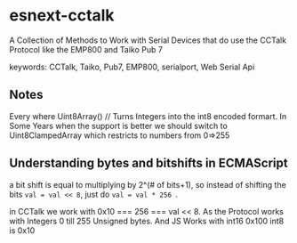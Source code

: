 # esnext-cctalk
A Collection of Methods to Work with Serial Devices that do use the CCTalk Protocol like the EMP800 and Taiko Pub 7

keywords: CCTalk, Taiko, Pub7, EMP800, serialport, Web Serial Api


## Notes
Every where Uint8Array() // Turns Integers into the int8 encoded formart.
In Some Years when the support is better we should switch to Uint8ClampedArray which restricts to numbers from 0=>255

## Understanding bytes and bitshifts in ECMAScript
a bit shift is equal to multiplying by 2^(# of bits+1), so instead of shifting the bits ```val = val << 8```,  just do ```val = val * 256 ```.

in CCTalk we work with 0x10 === 256 === val << 8. As the Protocol works with Integers 0 till 255 Unsigned bytes. And JS Works with int16 0x100 int8 is 0x10